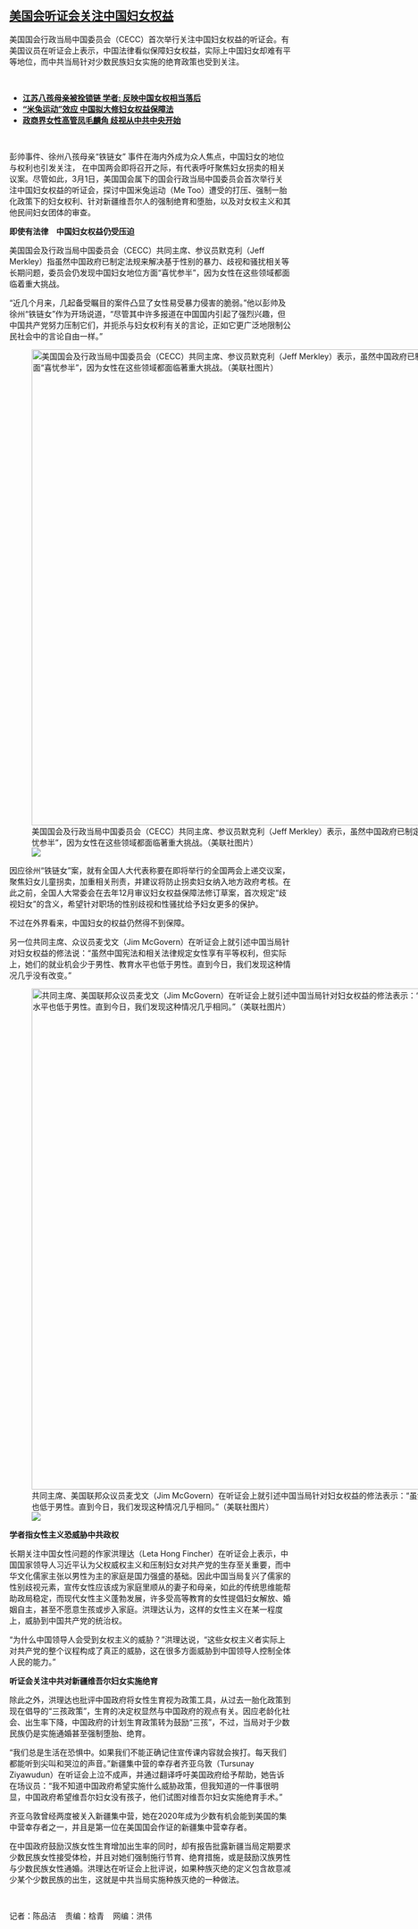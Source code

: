 <!--1646170723000-->
[美国会听证会关注中国妇女权益](https://www.rfa.org/mandarin/yataibaodao/shehui/cm-03012022093101.html)
------

<p>美国国会行政当局中国委员会（<span>CECC</span><span>）首次举行关注中国妇女权益的听证会。有美国议员在听证会上表示，中国法律看似保障妇女权益，实际上中国妇女却难有平等地位，而中共当局针对少数民族妇女实施的绝育政策也受到关注。</span></p><p><br/></p><ul><li><a href="https://www.rfa.org/mandarin/yataibaodao/shehui/gf-01312022073202.html"><strong>江苏八孩母亲被拴锁链 学者: 反映中国女权相当落后</strong></a></li><li><strong><a href="https://www.rfa.org/mandarin/Xinwen/7-12202021152742.html">“米兔运动”效应 中国拟大修妇女权益保障法</a></strong></li><li><strong><a href="https://www.rfa.org/mandarin/yataibaodao/shehui/bx-03082021095502.html">政商界女性高管凤毛麟角 歧视从中共中央开始</a></strong></li></ul><p><br/></p><p>彭帅事件、徐州八孩母亲<span>“</span><span>铁链女</span><span>” </span><span>事件在海内外成为众人焦点，中国妇女的地位与权利也引发关注，</span><span> <span>在中国两会即将召开之际，有代表呼吁聚焦妇女拐卖的相关议案。尽管如此，</span></span><span>3</span><span>月</span><span>1</span><span>日，美国国会属下的国会行政当局中国委员会首次举行关注中国妇女权益的听证会，探讨中国米兔运动（</span><span>Me Too</span><span>）遭受的打压、强制一胎化政策下的妇女权利、针对新疆维吾尔人的强制绝育和堕胎，以及对女权主义和其他民间妇女团体的审查。</span></p><p><strong>即使有法律　中国妇女权益仍受压迫</strong></p><p><span>美国国会及行政当局中国委员会（</span><span>CECC</span><span>）共同主席、参议员默克利（</span><span>Jeff Merkley</span><span>）指虽然中国政府已制定法规来解决基于性别的暴力、歧视和骚扰相关等长期问题，委员会仍发现中国妇女地位方面</span><span>“</span><span>喜忧参半</span><span>”</span><span>，因为女性在这些领域都面临着重大挑战。</span></p><p><span>“</span><span>近几个月来，几起备受瞩目的案件凸显了女性易受暴力侵害的脆弱。</span><span>”</span><span>他以彭帅及徐州</span><span>“</span><span>铁链女</span><span>”</span><span>作为开场说道，</span><span>“</span><span>尽管其中许多报道在中国国内引起了强烈兴趣，但中国共产党努力压制它们，并扼杀与妇女权利有关的言论，正如它更广泛地限制公民社会中的言论自由一样。</span><span>”</span></p><p><span><figure class="image-richtext image-inline captioned" style="width:1280px;"><img alt="美国国会及行政当局中国委员会（CECC）共同主席、参议员默克利（Jeff Merkley）表示，虽然中国政府已制定法规来解决基于性别的暴力、歧视和骚扰相关等长期问题，委员会仍发现中国妇女地位方面“喜忧参半”，因为女性在这些领域都面临著重大挑战。（美联社图片）" height="853" src="https://www.rfa.org/mandarin/yataibaodao/shehui/cm-03012022093101.html/cm0301z.jpg/@@images/4b0d2864-2df0-42d8-91ba-a7cf12628ea2.jpeg" title="cm0301z.jpg" width="1280"/><figcaption class="image-caption">美国国会及行政当局中国委员会（CECC）共同主席、参议员默克利（Jeff Merkley）表示，虽然中国政府已制定法规来解决基于性别的暴力、歧视和骚扰相关等长期问题，委员会仍发现中国妇女地位方面“喜忧参半”，因为女性在这些领域都面临著重大挑战。（美联社图片）</figcaption><small></small><div id="zoomattribute"><a data-caption="美国国会及行政当局中国委员会（CECC）共同主席、参议员默克利（Jeff Merkley）表示，虽然中国政府已制定法规来解决基于性别的暴力、歧视和骚扰相关等长期问题，委员会仍发现中国妇女地位方面“喜忧参半”，因为女性在这些领域都面临著重大挑战。（美联社图片）" data-fancybox="" href="https://www.rfa.org/mandarin/yataibaodao/shehui/cm-03012022093101.html/cm0301z.jpg" id="single_image" title="美国国会及行政当局中国委员会（CECC）共同主席、参议员默克利（Jeff Merkley）表示，虽然中国政府已制定法规来解决基于性别的暴力、歧视和骚扰相关等长期问题，委员会仍发现中国妇女地位方面“喜忧参半”，因为女性在这些领域都面临著重大挑战。（美联社图片）"><img src="/++plone++rfa-resources/img/icon-zoom.png"/></a></div></figure></span></p><p><span>因应徐州</span><span>“</span><span>铁链女</span><span>”</span><span>案，就有全国人大代表称要在即将举行的全国两会上递交议案，聚焦妇女儿童拐卖，加重相关刑责，并建议将防止拐卖妇女纳入地方政府考核。在此之前，全国人大常委会在去年</span><span>12</span><span>月审议妇女权益保障法修订草案，首次规定</span><span>“</span><span>歧视妇女</span><span>”</span><span>的含义，希望针对职场的性别歧视和性骚扰给予妇女更多的保护。</span></p><p><span>不过在外界看来，中国妇女的权益仍然得不到保障。</span></p><p><span>另一位共同主席、众议员麦戈文（</span><span>Jim McGovern</span><span>）在听证会上就引述中国当局针对妇女权益的修法说：</span><span>“</span><span>虽然中国宪法和相关法律规定女性享有平等权利，但实际上，她们的就业机会少于男性、教育水平也低于男性。直到今日，我们发现这种情况几乎没有改变。</span><span>”</span></p><p><span><figure class="image-richtext image-inline captioned" style="width:1280px;"><img alt="共同主席、美国联邦众议员麦戈文（Jim McGovern）在听证会上就引述中国当局针对妇女权益的修法表示：“虽然中国宪法和相关法律规定女性享有平等权利，但实际上，她们的就业机会少于男性、教育水平也低于男性。直到今日，我们发现这种情况几乎相同。”（美联社图片）" height="898" src="https://www.rfa.org/mandarin/yataibaodao/shehui/cm-03012022093101.html/cm0301y.jpg/@@images/c498bee4-aa40-41ab-bb29-5dde66b9563b.jpeg" title="cm0301y.jpg" width="1280"/><figcaption class="image-caption">共同主席、美国联邦众议员麦戈文（Jim McGovern）在听证会上就引述中国当局针对妇女权益的修法表示：“虽然中国宪法和相关法律规定女性享有平等权利，但实际上，她们的就业机会少于男性、教育水平也低于男性。直到今日，我们发现这种情况几乎相同。”（美联社图片）</figcaption><small></small><div id="zoomattribute"><a data-caption="共同主席、美国联邦众议员麦戈文（Jim McGovern）在听证会上就引述中国当局针对妇女权益的修法表示：“虽然中国宪法和相关法律规定女性享有平等权利，但实际上，她们的就业机会少于男性、教育水平也低于男性。直到今日，我们发现这种情况几乎相同。”（美联社图片）" data-fancybox="" href="https://www.rfa.org/mandarin/yataibaodao/shehui/cm-03012022093101.html/cm0301y.jpg" id="single_image" title="共同主席、美国联邦众议员麦戈文（Jim McGovern）在听证会上就引述中国当局针对妇女权益的修法表示：“虽然中国宪法和相关法律规定女性享有平等权利，但实际上，她们的就业机会少于男性、教育水平也低于男性。直到今日，我们发现这种情况几乎相同。”（美联社图片）"><img src="/++plone++rfa-resources/img/icon-zoom.png"/></a></div></figure></span></p><p><strong>学者指女性主义恐威胁中共政权</strong></p><p><span>长期关注中国女性问题的作家洪理达（</span><span>Leta Hong Fincher</span><span>）在听证会上表示，中国国家领导人习近平认为父权威权主义和压制妇女对共产党的生存至关重要，而中华文化儒家主张以男性为主的家庭是国力强盛的基础。因此中国当局复兴了儒家的性别歧视元素，宣传女性应该成为家庭里顺从的妻子和母亲，如此的传统思维能帮助政局稳定，而现代女性主义蓬勃发展，许多受高等教育的女性提倡妇女解放、婚姻自主，甚至不愿意生孩或步入家庭。洪理达认为，这样的女性主义在某一程度上，威胁到中国共产党的统治权。</span></p><p><span>“</span><span>为什么中国领导人会受到女权主义的威胁？</span><span>”</span><span>洪理达说，</span><span>“</span><span>这些女权主义者实际上对共产党的整个议程构成了真正的威胁，这在很多方面威胁到中国领导人控制全体人民的能力。</span><span>”</span></p><p><strong>听证会关注中共对新疆维吾尔妇女实施绝育</strong></p><p><span>除此之外，洪理达也批评中国政府将女性生育视为政策工具，从过去一胎化政策到现在倡导的</span><span>“</span><span>三孩政策</span><span>”</span><span>，生育的决定权显然与中国政府的观点有关。因应老龄化社会、出生率下降，中国政府的计划生育政策转为鼓励</span><span>“</span><span>三孩</span><span>”</span><span>，不过，当局对于少数民族仍是实施通婚甚至强制堕胎、绝育。</span></p><p><span>“我们总是生活在恐惧中。如果我们不能正确记住宣传课内容就会挨打。每天我们都能听到尖叫和哭泣的声音。</span><span>”</span><span>新疆集中营的幸存者齐亚乌敦（</span><span>Tursunay Ziyawudun</span><span>）在听证会上泣不成声，并通过翻译呼吁美国政府给予帮助，她告诉在场议员：</span><span>“</span><span>我不知道中国政府希望实施什么威胁政策，但我知道的一件事很明显，中国政府希望维吾尔妇女没有孩子，他们试图对维吾尔妇女实施绝育手术。</span><span>”</span></p><p><span>齐亚乌敦曾经两度被关入新疆集中营，她在</span><span>2020</span><span>年成为少数有机会能到美国的集中营幸存者之一，并且是第一位在美国国会作证的新疆集中营幸存者。</span></p><p><span>在中国政府鼓励汉族女性生育增加出生率的同时，却有报告批露新疆当局定期要求少数民族女性接受体检，并且对她们强制施行节育、绝育措施，或是鼓励汉族男性与少数民族女性通婚。洪理达在听证会上批评说，如果种族灭绝的定义包含故意减少某个少数民族的出生，这就是中共当局实施种族灭绝的一种做法。</span></p><p><br/></p><p><span>记者：陈品洁    责编：梒青    网编：洪伟<br/></span></p>
